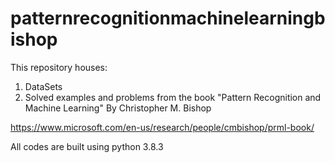 # patternrecognitionmachinelearningbishop

This repository houses:
1. DataSets
2. Solved examples and problems 
from the book "Pattern Recognition and Machine Learning" By Christopher M. Bishop

https://www.microsoft.com/en-us/research/people/cmbishop/prml-book/

All codes are built using python 3.8.3
